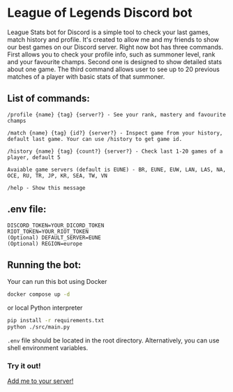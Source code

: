 # League of Legends Discord bot

League Stats bot for Discord is a simple tool to check your last games, match history and profile. It's created to allow me and my friends to show our best games on our Discord server. Right now bot has three commands. First allows you to check your profile info, such as summoner level, rank and your favourite champs. Second one is designed to show detailed stats about one game. The third command allows user to see up to 20 previous matches of a player with basic stats of that summoner.

## List of commands:

```
/profile {name} {tag} {server?} - See your rank, mastery and favourite champs

/match {name} {tag} {id?} {server?} - Inspect game from your history, default last game. Your can use /history to get game id.

/history {name} {tag} {count?} {server?} - Check last 1-20 games of a player, default 5

Avaiable game servers (default is EUNE) - BR, EUNE, EUW, LAN, LAS, NA, OCE, RU, TR, JP, KR, SEA, TW, VN

/help - Show this message
```

## .env file:

```
DISCORD_TOKEN=YOUR_DICORD_TOKEN
RIOT_TOKEN=YOUR_RIOT_TOKEN
(Optional) DEFAULT_SERVER=EUNE
(Optional) REGION=europe
```

## Running the bot:

Your can run this bot using Docker

```bash
docker compose up -d
```

or local Python interpreter

```bash
pip install -r requirements.txt
python ./src/main.py
```

`.env` file should be located in the root directory. Alternatively, you can use shell environment variables.

### Try it out!

[Add me to your server!](https://discord.com/api/oauth2/authorize?client_id=989636329572810782&permissions=18432&scope=bot%20applications.commands)
